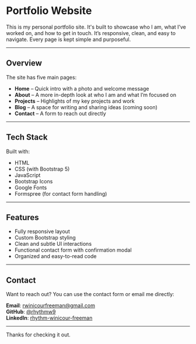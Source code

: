 # Portfolio Website

This is my personal portfolio site. It's built to showcase who I am, what I’ve worked on, and how to get in touch. It’s responsive, clean, and easy to navigate. Every page is kept simple and purposeful.

---

## Overview

The site has five main pages:
- **Home** – Quick intro with a photo and welcome message
- **About** – A more in-depth look at who I am and what I’m focused on
- **Projects** – Highlights of my key projects and work
- **Blog** – A space for writing and sharing ideas (coming soon)
- **Contact** – A form to reach out directly

---

## Tech Stack

Built with:
- HTML
- CSS (with Bootstrap 5)
- JavaScript
- Bootstrap Icons
- Google Fonts
- Formspree (for contact form handling)

---

## Features

- Fully responsive layout
- Custom Bootstrap styling
- Clean and subtle UI interactions
- Functional contact form with confirmation modal
- Organized and easy-to-read code

---

## Contact

Want to reach out? You can use the contact form or email me directly:

**Email**: rwinicourfreeman@gmail.com  
**GitHub**: [@rhythmw9](https://github.com/rhythmw9)  
**LinkedIn**: [rhythm-winicour-freeman](https://www.linkedin.com/in/rhythm-winicour-freeman-975b74289/)

---

Thanks for checking it out.


